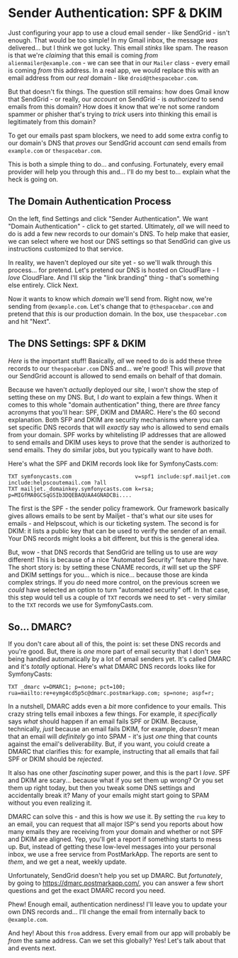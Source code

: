 # Sender Authentication: SPF & DKIM

Just configuring your app to use a cloud email sender - like SendGrid - isn't enough.
That would be too simple! In my Gmail inbox, the message *was* delivered... but I
think we got lucky. This email *stinks* like spam. The reason is that we're *claiming*
that this email is coming *from* `alienmailer@example.com` - we can see that in
our `Mailer` class - every email is coming *from* this address. In a real app,
we would replace this with an email address from our *real* domain - like
`droid@thespacebar.com`.

But that doesn't fix things. The question still remains: how does Gmail know
that SendGrid - or really, our *account* on SendGrid - is *authorized* to send
emails from this domain? How does it know that we're not some random spammer or
phisher that's trying to *trick* users into thinking this email is legitimately
from this domain?

To get our emails past spam blockers, we need to add some extra config to our
domain's DNS that *proves* our SendGrid account *can* send emails from
`example.com` or `thespacebar.com`.

This is both a simple thing to do... and confusing. Fortunately, every email
provider will help you through this and... I'll do my best to... explain what
the heck is going on.

## The Domain Authentication Process

On the left, find Settings and click "Sender Authentication". We want "Domain
Authentication" - click to get started. Ultimately, *all* we will need to do
is add a few new records to our domain's DNS. To help make that easier, we can
select where we host our DNS settings so that SendGrid can give us instructions
customized to that service.

In reality, we haven't deployed our site yet - so we'll walk through this process...
for pretend. Let's pretend our DNS is hosted on CloudFlare - I *love* CloudFlare.
And I'll skip the "link branding" thing - that's something else entirely. Click
Next.

Now it wants to know which *domain* we'll send from. Right now, we're sending
from `@example.com`. Let's change that to `@thespacebar.com` and pretend that
*this* is our production domain. In the box, use `thespacebar.com` and hit
"Next".

## The DNS Settings: SPF & DKIM

*Here* is the important stuff! Basically, *all* we need to do is add these three
records to our `thespacebar.com` DNS and... we're good! This will *prove* that
our SendGrid account is allowed to send emails on behalf of that domain.

Because we haven't *actually* deployed our site, I won't show the step of
setting these on my DNS. But, I *do* want to explain a few things. When it comes
to this whole "domain authentication" thing, there are *three* fancy acronyms
that you'll hear: SPF, DKIM and DMARC. Here's the 60 second explanation. Both
SFP and DKIM are security mechanisms where you can set specific DNS records that
will *exactly* say *who* is allowed to send emails from your domain. SPF works
by whitelisting IP addresses that are allowed to send emails and DKIM uses keys
to prove that the sender is authorized to send emails. They do similar jobs, but
you typically want to have *both*.

Here's what the SPF and DKIM records look like for SymfonyCasts.com:

```
TXT symfonycasts.com                    v=spf1 include:spf.mailjet.com include:helpscoutemail.com ?all
TXT mailjet._domainkey.symfonycasts.com k=rsa; p=MIGfMA0GCSqGSIb3DQEBAQUAA4GNADCBi....
```

The first is the SPF - the sender policy framework. Our framework basically gives
allows emails to be sent by Mailjet - that's what our site uses for emails - and
Helpscout, which is our ticketing system. The second is for DKIM: it lists a
public key that can be used to verify the sender of an email. Your DNS records
might looks a bit different, but this is the general idea.

But, wow - that DNS records that SendGrid are telling us to use are *way* different!
This is because of a nice "Automated Security" feature they have. The short story
is: by setting these CNAME records, *it* will set up the SPF and DKIM settings
for you... which is nice... because those are kinda complex strings. If you
*do* need more control, on the previous screen we *could* have selected an option
to turn "automated security" off. In that case, this step would tell us a couple
of `TXT` records we need to set - very similar to the `TXT` records we use for
SymfonyCasts.com.

## So... DMARC?

If you don't care about all of this, the point is: set these DNS records and
you're good. But, there is *one* more part of email security that I don't see
being handled automatically by a lot of email senders yet. It's called DMARC
and it's *totally* optional. Here's what DMARC DNS records looks like for
SymfonyCasts:

```
TXT _dmarc v=DMARC1; p=none; pct=100; rua=mailto:re+eymg4cd5p5c@dmarc.postmarkapp.com; sp=none; aspf=r;
```

In a nutshell, DMARC adds even a *bit* more confidence to your emails. This
crazy string tells email inboxes a few things. For example, it *specifically*
says *what* should happen if an email fails SPF or DKIM. Because, technically,
*just* because an email fails DKIM, for example, *doesn't* mean that an email
will *definitely* go into SPAM - it's just *one* thing that counts against the
email's deliverability. But, if you want, you coiuld create a DMARC that
clarifies this: for example, instructing that all emails that fail SPF or DKIM
should be *rejected*.

It also has one other *fascinating* super power, and this is the part I *love*.
SPF and DKIM are scary... because what if you set them up wrong? Or you set them
up right today, but then you tweak some DNS settings and accidentally break it?
Many of your emails might start going to SPAM without you even realizing it.

DMARC can solve this - and this is how *we* use it. By setting the `rua` key
to an email, you can request that all major ISP's send you reports about how
many emails they are receiving from your domain and whether or not SPF and DKIM
are aligned. Yep, you'll get a report if something starts to mess up. But, instead
of getting these low-level messages into your personal inbox, we use a free
service from PostMarkApp. The reports are sent to *them*, and we get a neat,
weekly update.

Unfortunately, SendGrid doesn't help you set up DMARC. But *fortunately*,
by going to https://dmarc.postmarkapp.com/, you can answer a few short questions
and get the exact DMARC record you need.

Phew! Enough email, authentication nerdiness! I'll leave you to update your own
DNS records and... I'll change the email from internally back to `@example.com`.

And hey! About this `from` address. Every email from our app will probably be
*from* the same address. Can we set this globally? Yes! Let's talk about that
and events next.
